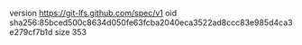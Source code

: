 version https://git-lfs.github.com/spec/v1
oid sha256:85bced500c8634d050fe63fcba2040eca3522ad8ccc83e985d4ca3e279cf7b1d
size 353
